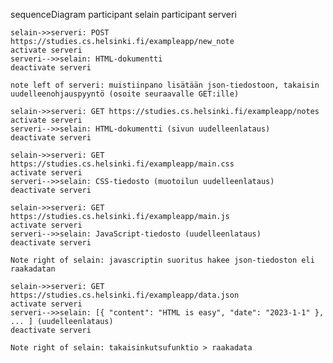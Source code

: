 sequenceDiagram
    participant selain
    participant serveri
    
    selain->>serveri: POST https://studies.cs.helsinki.fi/exampleapp/new_note
    activate serveri
    serveri-->>selain: HTML-dokumentti
    deactivate serveri

    note left of serveri: muistiinpano lisätään json-tiedostoon, takaisin uudelleenohjauspyyntö (osoite seuraavalle GET:ille)
    
    selain->>serveri: GET https://studies.cs.helsinki.fi/exampleapp/notes
    activate serveri
    serveri-->>selain: HTML-dokumentti (sivun uudelleenlataus)
    deactivate serveri

    selain->>serveri: GET https://studies.cs.helsinki.fi/exampleapp/main.css
    activate serveri
    serveri-->>selain: CSS-tiedosto (muotoilun uudelleenlataus)
    deactivate serveri
    
    selain->>serveri: GET https://studies.cs.helsinki.fi/exampleapp/main.js
    activate serveri
    serveri-->>selain: JavaScript-tiedosto (uudelleenlataus)
    deactivate serveri
    
    Note right of selain: javascriptin suoritus hakee json-tiedoston eli raakadatan
    
    selain->>serveri: GET https://studies.cs.helsinki.fi/exampleapp/data.json
    activate serveri
    serveri-->>selain: [{ "content": "HTML is easy", "date": "2023-1-1" }, ... ] (uudelleenlataus)
    deactivate serveri    

    Note right of selain: takaisinkutsufunktio > raakadata